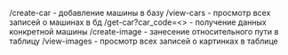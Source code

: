 
/create-car - добавление машины в базу
/view-cars - просмотр всех записей о машинах в бд
/get-car?car_code=<> - получение данных конкретной машины
/create-image - занесение относительного пути в таблицу
/view-images - просмотр всех записей о картинках в таблице
